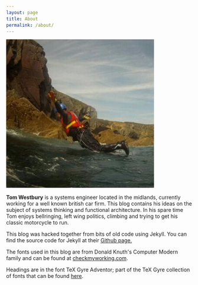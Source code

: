 ```yaml
---
layout: page
title: About
permalink: /about/
---
```


<div class="avatar">
  <img src="/assets/images/tom.jpg" alt='Tom' >
</div>

**Tom Westbury** is a systems engineer located in the midlands, currently working for a well known british car firm. This blog contains his ideas on the subject of systems thinking and functional architecture. In his spare time Tom enjoys bellringing, left wing politics, climbing and trying to get his classic motorcycle to run.

This blog was hacked together from bits of old code using Jekyll.
You can find the source code for Jekyll at their [Github page.](https://github.com/jekyll/jekyll)

The fonts used in this blog are from Donald Knuth's Computer Modern family and can be found at [checkmyworking.com](http://checkmyworking.com/cm-web-fonts/).

Headings are in the font TeX Gyre Adventor; part of the TeX Gyre collection of fonts that can be found [here](http://www.gust.org.pl/projects/e-foundry/tex-gyre).
